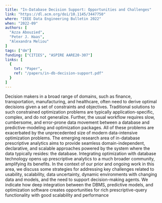 ```yaml
---
title: "In-Database Decision Support: Opportunities and Challenges"
link: "https://dl.acm.org/doi/10.1145/3447750"
where: "IEEE Data Engineering Bulletin 2022"
when: "2022-09"
authors: [ 
  "Azza Abouzied",
  "Peter J. Haas",
  "Alexandra Meliou"
]
tags: ["dm"]
funding: ["CITIES", "ASPIRE AARE20-307"]
links: [
  {
    txt: "Paper",
    ref: "/papers/in-db-decision-support.pdf"
  }
]
---
```

Decision makers in a broad range of domains, such as finance,
transportation, manufacturing, and healthcare, often need to derive optimal
decisions given a set of constraints and objectives. Traditional solutions
to such constrained optimization problems are typically
application-specific, complex, and do not generalize. Further, the usual
workflow requires slow, cumbersome, and error-prone data movement between a
database and predictive-modeling and optimization packages. All of these
problems are exacerbated by the unprecedented size of modern data-intensive
optimization problems. The emerging research area of in-database
prescriptive analytics aims to provide seamless domain-independent,
declarative, and scalable approaches powered by the system where the data
typically resides: the database. Integrating optimization with database
technology opens up prescriptive analytics to a much broader community,
amplifying its benefits. In the context of our prior and ongoing work in
this area, we discuss some strategies for addressing key challenges related
to usability, scalability, data uncertainty, dynamic environments with
changing data and models, and the need to support decision-making agents.
We indicate how deep integration between the DBMS, predictive models, and
optimization software creates opportunities for rich prescriptive-query
functionality with good scalability and performance